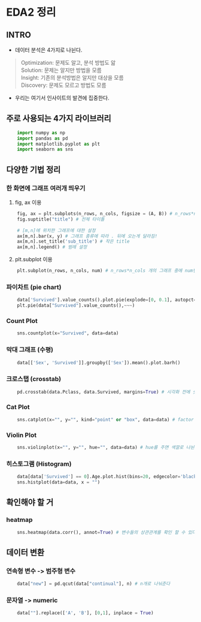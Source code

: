 # EDA2 정리
## INTRO
- 데이터 분석은 4가지로 나뉜다.
> Optimization: 문제도 알고, 분석 방법도 앎  
> Solution: 문제는 알지만 방법을 모름  
> Insight: 기존의 분석방법은 알지만 대상을 모름  
> Discovery: 문제도 모르고 방법도 모름
- 우리는 여기서 인사이트의 발견에 집중한다.

## 주로 사용되는 4가지 라이브러리
```python
    import numpy as np
    import pandas as pd
    import matplotlib.pyplot as plt
    import seaborn as sns
```

## 다양한 기법 정리

### 한 화면에 그래프 여러개 띄우기
1. fig, ax 이용
```python
    fig, ax = plt.subplots(n_rows, n_cols, figsize = (A, B)) # n_rows*n_cols 개의 그래프 생성
    fig.suptitle("title") # 전체 타이틀
    
    # [m,n]에 위치한 그래프에 대한 설정
    ax[m,n].bar(x, y) # 그래프 종류에 따라 . 뒤에 오는게 달라짐!
    ax[m,n].set_title('sub_title') # 작은 title
    ax[m,n].legend() # 범례 설정
```
2. plt.subplot 이용
```python
    plt.subplot(n_rows, n_cols, num) # n_rows*n_cols 개의 그래프 중에 num번째 설정 가능
```

### 파이차트 (pie chart)
```python
    data['Survived'].value_counts().plot.pie(explode=[0, 0.1], autopct='%1.1f%%', shadow=True, fontsize=20)
    plt.pie(data["Survived"].value_counts(),~~~)
```

### Count Plot
```python
    sns.countplot(x="Survived", data=data)
```

### 막대 그래프 (수평)
```python
    data[['Sex', 'Survived']].groupby(['Sex']).mean().plot.barh()
```

### 크로스탭 (crosstab)
```python
    pd.crosstab(data.Pclass, data.Survived, margins=True) # 시각화 전에 숫자로 보기 좋음
```

### Cat Plot
```python
    sns.catplot(x="", y="", kind="point" or "box", data=data) # factor plot 대신 하면 point
```

### Violin Plot
```python
    sns.violinplot(x="", y="", hue="", data=data) # hue를 주면 색깔로 나뉜다
```

### 히스토그램 (Histogram)
```python
    data[data['Survived'] == 0].Age.plot.hist(bins=20, edgecolor='black', color='red')
    sns.histplot(data=data, x = "")
```

## 확인해야 할 거
### heatmap
```python
    sns.heatmap(data.corr(), annot=True) # 변수들의 상관관계를 확인 할 수 있다. -> 너무 높으면 다중공선성 생각하기!
```

## 데이터 변환
### 연속형 변수 -> 범주형 변수
```python
    data["new"] = pd.qcut(data["continual"], n) # n개로 나눠준다
```

### 문자열 -> numeric
```python
    data[""].replace(['A', 'B'], [0,1], inplace = True)
```














